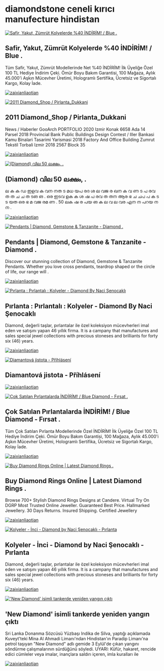 # diamondstone ceneli kırıcı manufecture hindistan
<a href="https://mnn.zoosnet.net/LR/Chatpre.aspx?id=MNN94995150&p=https://topgrinding.com/" target="_blank">![Safir, Yakut, Zümrüt Kolyelerde %40 İNDİRİM! / Blue .](https://github.com/technlg/images/blob/main/22.jpg)</a>
## Safir, Yakut, Zümrüt Kolyelerde %40 İNDİRİM! / Blue .
Tüm Safir, Yakut, Zümrüt Modellerinde Net %40 İNDİRİM! İlk Üyeliğe Özel 100 TL Hediye İndirim Çeki. Ömür Boyu Bakım Garantisi, 100 Mağaza, Aylık 45.000'i Aşkın Mücevher Üretimi, Hologramlı Sertifika, Ücretsiz ve Sigortalı Kargo, Kolay İade.
<a href="https://mnn.zoosnet.net/LR/Chatpre.aspx?id=MNN94995150&p=https://topgrinding.com/" target="_blank"><img src="https://github.com/technlg/images/raw/main/chat11.jpg" alt="zaixianliaotian"/></a><a href="//whatsapp.shibangsoft.com/WhatsApp.php" ><img src="https://github.com/technlg/images/raw/main/chat11.png" alt=""></a>
<a href="https://mnn.zoosnet.net/LR/Chatpre.aspx?id=MNN94995150&p=https://topgrinding.com/" target="_blank">![2011 Diamond_Shop / Pirlanta_Dukkani](https://github.com/technlg/images/blob/main/5.jpg)</a>
## 2011 Diamond_Shop / Pirlanta_Dukkani
News / Haberler GooArch PORTFOLIO 2020 Izmir Konak 6658 Ada 14 Parsel 2018 Provincial Bank Public Buildings Design Contest / Iller Bankasi Kamu Binalari Tasarimi Yarismasi 2018 Factory And Office Building Zumrut Tekstil Torbali Izmir 2018 2567 Block 35
<a href="https://mnn.zoosnet.net/LR/Chatpre.aspx?id=MNN94995150&p=https://topgrinding.com/" target="_blank"><img src="https://github.com/technlg/images/raw/main/chat11.jpg" alt="zaixianliaotian"/></a><a href="//whatsapp.shibangsoft.com/WhatsApp.php" ><img src="https://github.com/technlg/images/raw/main/chat11.png" alt=""></a>
<a href="https://mnn.zoosnet.net/LR/Chatpre.aspx?id=MNN94995150&p=https://topgrinding.com/" target="_blank">![(Diamond) വില 50 ലക്ഷം, .](https://github.com/technlg/images/blob/main/16.jpg)</a>
## (Diamond) വില 50 ലക്ഷം, .
ല ക ക ഡ ഇളവ ക വന നത ട മധ യപ രദ ശ ല വജ ര ഖന ക വ ണ ട പ രവ ത ത ച ച ത ടങ ങ . ഒര ഇടവ ളക ക ശ ഷ പ രവ ത തന ആര ഭ ച ചപ പ ക ട ട യത ഒര ഭ മ വജ രമ ണ . 50 ലക ഷ ര പയ ങ ക ല വ ല വര എന ന പറയ ന ന . 
<a href="https://mnn.zoosnet.net/LR/Chatpre.aspx?id=MNN94995150&p=https://topgrinding.com/" target="_blank"><img src="https://github.com/technlg/images/raw/main/chat11.jpg" alt="zaixianliaotian"/></a><a href="//whatsapp.shibangsoft.com/WhatsApp.php" ><img src="https://github.com/technlg/images/raw/main/chat11.png" alt=""></a>
<a href="https://mnn.zoosnet.net/LR/Chatpre.aspx?id=MNN94995150&p=https://topgrinding.com/" target="_blank">![Pendants | Diamond, Gemstone & Tanzanite - Diamond .](https://github.com/technlg/images/blob/main/42.jpg)</a>
## Pendants | Diamond, Gemstone & Tanzanite - Diamond .
Discover our stunning collection of Diamond, Gemstone & Tanzanite Pendants. Whether you love cross pendants, teardrop shaped or the circle of life, our range will .
<a href="https://mnn.zoosnet.net/LR/Chatpre.aspx?id=MNN94995150&p=https://topgrinding.com/" target="_blank"><img src="https://github.com/technlg/images/raw/main/chat11.jpg" alt="zaixianliaotian"/></a><a href="//whatsapp.shibangsoft.com/WhatsApp.php" ><img src="https://github.com/technlg/images/raw/main/chat11.png" alt=""></a>
<a href="https://mnn.zoosnet.net/LR/Chatpre.aspx?id=MNN94995150&p=https://topgrinding.com/" target="_blank">![Pırlanta : Pırlantalı : Kolyeler - Diamond By Naci Şenocaklı](https://github.com/technlg/images/blob/main/12.jpg)</a>
## Pırlanta : Pırlantalı : Kolyeler - Diamond By Naci Şenocaklı
Diamond, değerli taşlar, pırlantalar ile özel koleksiyon mücevherleri imal eden ve satışını yapan 46 yıllık firma. It is a campany that manufactures and sales special jewel collections with precious stoneses and brilliants for forty six (46) years.
<a href="https://mnn.zoosnet.net/LR/Chatpre.aspx?id=MNN94995150&p=https://topgrinding.com/" target="_blank"><img src="https://github.com/technlg/images/raw/main/chat11.jpg" alt="zaixianliaotian"/></a><a href="//whatsapp.shibangsoft.com/WhatsApp.php" ><img src="https://github.com/technlg/images/raw/main/chat11.png" alt=""></a>
<a href="https://mnn.zoosnet.net/LR/Chatpre.aspx?id=MNN94995150&p=https://topgrinding.com/" target="_blank">![Diamantová jistota - Příhlásení](https://github.com/technlg/images/blob/main/55.jpg)</a>
## Diamantová jistota - Příhlásení
<img height="1" width="1" style="display:none" src="https://&ev=PageView&noscript=1" />
<a href="https://mnn.zoosnet.net/LR/Chatpre.aspx?id=MNN94995150&p=https://topgrinding.com/" target="_blank"><img src="https://github.com/technlg/images/raw/main/chat11.jpg" alt="zaixianliaotian"/></a><a href="//whatsapp.shibangsoft.com/WhatsApp.php" ><img src="https://github.com/technlg/images/raw/main/chat11.png" alt=""></a>
<a href="https://mnn.zoosnet.net/LR/Chatpre.aspx?id=MNN94995150&p=https://topgrinding.com/" target="_blank">![Çok Satılan Pırlantalarda İNDİRİM! / Blue Diamond - Fırsat .](https://github.com/technlg/images/blob/main/53.jpg)</a>
## Çok Satılan Pırlantalarda İNDİRİM! / Blue Diamond - Fırsat .
Tüm Çok Satılan Pırlanta Modellerinde Özel İNDİRİM! İlk Üyeliğe Özel 100 TL Hediye İndirim Çeki. Ömür Boyu Bakım Garantisi, 100 Mağaza, Aylık 45.000'i Aşkın Mücevher Üretimi, Hologramlı Sertifika, Ücretsiz ve Sigortalı Kargo, Kolay İade.
<a href="https://mnn.zoosnet.net/LR/Chatpre.aspx?id=MNN94995150&p=https://topgrinding.com/" target="_blank"><img src="https://github.com/technlg/images/raw/main/chat11.jpg" alt="zaixianliaotian"/></a><a href="//whatsapp.shibangsoft.com/WhatsApp.php" ><img src="https://github.com/technlg/images/raw/main/chat11.png" alt=""></a>
<a href="https://mnn.zoosnet.net/LR/Chatpre.aspx?id=MNN94995150&p=https://topgrinding.com/" target="_blank">![Buy Diamond Rings Online | Latest Diamond Rings .](https://github.com/technlg/images/blob/main/23.jpg)</a>
## Buy Diamond Rings Online | Latest Diamond Rings .
Browse 700+ Stylish Diamond Rings Designs at Candere. ️Virtual Try On ️DGRP Most Trusted Online Jeweller. Guaranteed Best Price. Hallmarked Jewellery. 30 Days Returns. Insured Shipping. Certified Jewellery
<a href="https://mnn.zoosnet.net/LR/Chatpre.aspx?id=MNN94995150&p=https://topgrinding.com/" target="_blank"><img src="https://github.com/technlg/images/raw/main/chat11.jpg" alt="zaixianliaotian"/></a><a href="//whatsapp.shibangsoft.com/WhatsApp.php" ><img src="https://github.com/technlg/images/raw/main/chat11.png" alt=""></a>
<a href="https://mnn.zoosnet.net/LR/Chatpre.aspx?id=MNN94995150&p=https://topgrinding.com/" target="_blank">![Kolyeler - İnci - Diamond by Naci Şenocaklı - Pırlanta](https://github.com/technlg/images/blob/main/13.jpg)</a>
## Kolyeler - İnci - Diamond by Naci Şenocaklı - Pırlanta
Diamond, değerli taşlar, pırlantalar ile özel koleksiyon mücevherleri imal eden ve satışını yapan 46 yıllık firma. It is a campany that manufactures and sales special jewel collections with precious stoneses and brilliants for forty six (46) years.
<a href="https://mnn.zoosnet.net/LR/Chatpre.aspx?id=MNN94995150&p=https://topgrinding.com/" target="_blank"><img src="https://github.com/technlg/images/raw/main/chat11.jpg" alt="zaixianliaotian"/></a><a href="//whatsapp.shibangsoft.com/WhatsApp.php" ><img src="https://github.com/technlg/images/raw/main/chat11.png" alt=""></a>
<a href="https://mnn.zoosnet.net/LR/Chatpre.aspx?id=MNN94995150&p=https://topgrinding.com/" target="_blank">!['New Diamond' isimli tankerde yeniden yangın çıktı](https://github.com/technlg/images/blob/main/36.jpg)</a>
## 'New Diamond' isimli tankerde yeniden yangın çıktı
Sri Lanka Donanma Sözcüsü Yüzbaşı Indika de Silva, yaptığı açıklamada Kuveyt'teki Mina Al Ahmadi Limanı'ndan Hindistan'ın Paradip Limanı'na petrol taşıyan "New Diamond" adlı gemide 3 Eylül'de çıkan yangını söndürme çalışmalarının sürdüğünü söyledi. UYARI: Küfür, hakaret, rencide edici cümleler veya imalar, inançlara saldırı içeren, imla kuralları ile 
<a href="https://mnn.zoosnet.net/LR/Chatpre.aspx?id=MNN94995150&p=https://topgrinding.com/" target="_blank"><img src="https://github.com/technlg/images/raw/main/chat11.jpg" alt="zaixianliaotian"/></a><a href="//whatsapp.shibangsoft.com/WhatsApp.php" ><img src="https://github.com/technlg/images/raw/main/chat11.png" alt=""></a>
